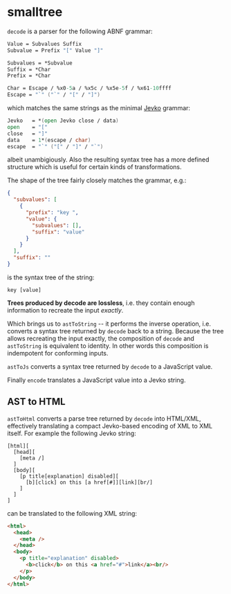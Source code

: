 # smalltree

`decode` is a parser for the following ABNF grammar:

```fs
Value = Subvalues Suffix
Subvalue = Prefix "[" Value "]"

Subvalues = *Subvalue
Suffix = *Char
Prefix = *Char

Char = Escape / %x0-5a / %x5c / %x5e-5f / %x61-10ffff
Escape = "`" ("`" / "[" / "]")
```

which matches the same strings as the minimal [Jevko](https://jevko.org) grammar:

```fs
Jevko   = *(open Jevko close / data)
open    = "["
close   = "]"
data    = 1*(escape / char)
escape  = "`" ("[" / "]" / "`")
```

albeit unambigiously. Also the resulting syntax tree has a more defined structure which is useful for certain kinds of transformations.

The shape of the tree fairly closely matches the grammar, e.g.:

```json
{
  "subvalues": [
    {
      "prefix": "key ",
      "value": {
        "subvalues": [],
        "suffix": "value"
      }
    }
  ],
  "suffix": ""
}
```

is the syntax tree of the string:

```
key [value]
```

**Trees produced by decode are lossless**, i.e. they contain enough information to recreate the input *exactly*.

<!-- The top level of the tree includes characters for `open`, `close`, and `escape` -->

Which brings us to `astToString` -- it performs the inverse operation, i.e. converts a syntax tree returned by `decode` back to a string. Because the tree allows recreating the input exactly, the composition of `decode` and `astToString` is equivalent to identity. In other words this composition is indempotent for conforming inputs.

`astToJs` converts a syntax tree returned by `decode` to a JavaScript value.

Finally `encode` translates a JavaScript value into a Jevko string.

## AST to HTML

`astToHtml` converts a parse tree returned by `decode` into HTML/XML, effectively translating a compact Jevko-based encoding of XML to XML itself. For example the following Jevko string:

```
[html][
  [head][
    [meta /]
  ]
  [body][
    [p title[explanation] disabled][
      [b][click] on this [a href[#]][link][br/]
    ]
  ]
]
```

can be translated to the following XML string:

```html
<html>
  <head>
    <meta />
  </head>
  <body>
    <p title="explanation" disabled>
      <b>click</b> on this <a href="#">link</a><br/>
    </p>
  </body>
</html>
```